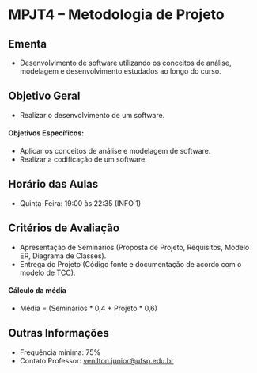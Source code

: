 # MPJT4 – Metodologia de Projeto

## Ementa

- Desenvolvimento de software utilizando os conceitos de análise, modelagem e desenvolvimento estudados ao longo do curso.

## Objetivo Geral

- Realizar o desenvolvimento de um software.

#### Objetivos Específicos:

- Aplicar os conceitos de análise e modelagem de software.
- Realizar a codificação de um software.

## Horário das Aulas

- Quinta-Feira: 19:00 às 22:35 (INFO 1)

## Critérios de Avaliação

- Apresentação de Seminários (Proposta de Projeto, Requisitos, Modelo ER, Diagrama de Classes).
- Entrega do Projeto (Código fonte e documentação de acordo com o modelo de TCC).

#### Cálculo da média

- Média = (Seminários * 0,4 + Projeto * 0,6)

## Outras Informações

- Frequência mínima: 75%
- Contato Professor: [venilton.junior@ufsp.edu.br](mailto:venilton.junior@ufsp.edu.br)
